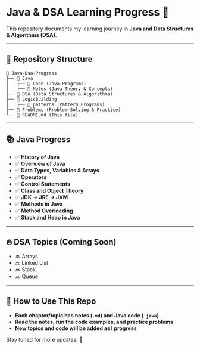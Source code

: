 # Java & DSA Learning Progress 🚀

This repository documents my learning journey in **Java and Data Structures & Algorithms (DSA)**.

---

## 📌 Repository Structure  
```
📂 Java-Dsa-Progress
├── 📂 Java
│   ├── 📂 Code (Java Programs)
│   ├── 📂 Notes (Java Theory & Concepts)
├── 📂 DSA (Data Structures & Algorithms)
├── 📂 LogicBuilding
│   ├── 📂 patterns (Pattern Programs)
├── 📂 Problems (Problem-Solving & Practice)
└── 📄 README.md (This file)
```

---

## **📚 Java Progress**  
- ✅ **History of Java**
- ✅ **Overview of Java**   
- ✅ **Data Types, Variables & Arrays**   
- ✅ **Operators**   
- ✅ **Control Statements**   
- ✅ **Class and Object Theory**  
- ✅ **JDK → JRE → JVM**  
- ✅ **Methods in Java**  
- ✅ **Method Overloading**  
- ✅ **Stack and Heap in Java**  

---

## **🔥 DSA Topics (Coming Soon)**  
- 🔜 Arrays  
- 🔜 Linked List  
- 🔜 Stack  
- 🔜 Queue  

---

## **🚀 How to Use This Repo**  
- **Each chapter/topic has notes (`.md`) and Java code (`.java`)**  
- **Read the notes, run the code examples, and practice problems**  
- **New topics and code will be added as I progress**  

Stay tuned for more updates! 🚀

